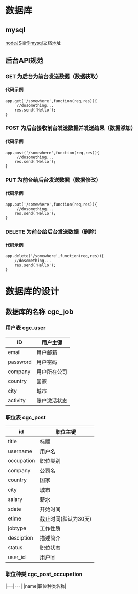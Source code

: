 # 数据库

## mysql

[nodeJS操作mysql文档地址](http://www.runoob.com/nodejs/nodejs-mysql.html)


## 后台API规范

### GET 为后台为前台发送数据（数据获取）

#### 代码示例

```
app.get('/somewhere',function(req,res)){
     //dosomething...
    res.send('Hello');
}
```

### POST 为后台接收前台发送数据并发送结果（数据添加）

#### 代码示例

```
app.post('/somewhere',function(req,res)){
     //dosomething...
    res.send('Hello');
}
```

### PUT 为前台给后台发送数据（数据修改）

#### 代码示例

```
app.put('/somewhere',function(req,res)){
     //dosomething...
    res.send('Hello');
}
```

### DELETE 为前台给后台发送数据（删除）

#### 代码示例

```
app.delete('/somewhere',function(req,res)){
    //dosomething...
    res.send('Hello');
}
```
# 数据库的设计

## 数据库的名称 cgc_job

### 用户表 cgc_user

|ID|用户主键|
|---|---|
|email|用户邮箱|
|password|用户密码|
|company|用户所在公司|
|country|国家|
|city|城市|
|activity|账户激活状态|

### 职位表 cgc_post
|id|职位主键|
|---|---|
|title|标题|
|username|用户名|
|occupation|职位类别|
|company|公司名|
|country|国家|
|city|城市|
|salary|薪水|
|sdate|开始时间|
|etime|截止时间(默认为30天)|
|jobtype|工作性质|
|desciption|描述简介|
|status|职位状态|
|user_id|用户id|

### 职位种类 cgc_post_occupation

|---|---|
|name|职位种类名称|


